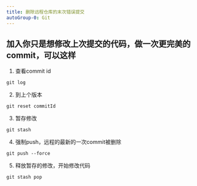 ```yaml
---
title: 删除远程仓库的末次错误提交
autoGroup-0: Git
---
```


## 加入你只是想修改上次提交的代码，做一次更完美的commit，可以这样

1. 查看commit id
```shell
git log
```
2. 到上个版本
```shell
git reset commitId
```
3. 暂存修改
```shell
git stash
```
4. 强制push，远程的最新的一次commit被删除
```shell
git push --force
```
5. 释放暂存的修改，开始修改代码

```shell
git stash pop
```
